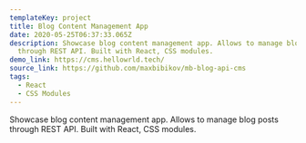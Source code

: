 ```yaml
---
templateKey: project
title: Blog Content Management App
date: 2020-05-25T06:37:33.065Z
description: Showcase blog content management app. Allows to manage blog posts
  through REST API. Built with React, CSS modules.
demo_link: https://cms.hellowrld.tech/
source_link: https://github.com/maxbibikov/mb-blog-api-cms
tags:
  - React
  - CSS Modules
---
```

Showcase blog content management app. Allows to manage blog posts through REST API. Built with React, CSS modules.
